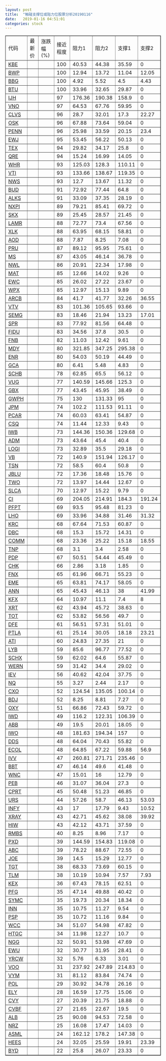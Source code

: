 ```yaml
---
layout: post
title:  "触碰支撑位或阻力位股票分析20190116"
date:   2019-01-16 04:51:01
categories: stock
---
```

<script type="text/javascript">
var stockList = []
stockList.push('gb_kbe');
stockList.push('gb_bwp');
stockList.push('gb_bbg');
stockList.push('gb_btu');
stockList.push('gb_ijh');
stockList.push('gb_vno');
stockList.push('gb_clvs');
stockList.push('gb_osk');
stockList.push('gb_penn');
stockList.push('gb_ewj');
stockList.push('gb_tex');
stockList.push('gb_qre');
stockList.push('gb_whr');
stockList.push('gb_vti');
stockList.push('gb_nws');
stockList.push('gb_bud');
stockList.push('gb_alks');
stockList.push('gb_nxpi');
stockList.push('gb_skx');
stockList.push('gb_lamr');
stockList.push('gb_xlk');
stockList.push('gb_aod');
stockList.push('gb_pru');
stockList.push('gb_ms');
stockList.push('gb_nwl');
stockList.push('gb_mat');
stockList.push('gb_ewc');
stockList.push('gb_wpx');
stockList.push('gb_arcb');
stockList.push('gb_vtv');
stockList.push('gb_semg');
stockList.push('gb_spr');
stockList.push('gb_fidu');
stockList.push('gb_fnb');
stockList.push('gb_mdy');
stockList.push('gb_enr');
stockList.push('gb_gca');
stockList.push('gb_schb');
stockList.push('gb_vug');
stockList.push('gb_gbx');
stockList.push('gb_gwph');
stockList.push('gb_jpm');
stockList.push('gb_pcar');
stockList.push('gb_csq');
stockList.push('gb_iwb');
stockList.push('gb_adm');
stockList.push('gb_logi');
stockList.push('gb_vb');
stockList.push('gb_tsn');
stockList.push('gb_jblu');
stockList.push('gb_two');
stockList.push('gb_slca');
stockList.push('gb_ci');
stockList.push('gb_pfpt');
stockList.push('gb_lho');
stockList.push('gb_krc');
stockList.push('gb_dbc');
stockList.push('gb_comm');
stockList.push('gb_tnp');
stockList.push('gb_pdp');
stockList.push('gb_chk');
stockList.push('gb_fnx');
stockList.push('gb_eme');
stockList.push('gb_ann');
stockList.push('gb_kfx');
stockList.push('gb_xrt');
stockList.push('gb_tot');
stockList.push('gb_dfe');
stockList.push('gb_ptla');
stockList.push('gb_ati');
stockList.push('gb_lyb');
stockList.push('gb_schx');
stockList.push('gb_wern');
stockList.push('gb_iev');
stockList.push('gb_nq');
stockList.push('gb_cxo');
stockList.push('gb_bdj');
stockList.push('gb_oxy');
stockList.push('gb_iwd');
stockList.push('gb_abb');
stockList.push('gb_iwo');
stockList.push('gb_dds');
stockList.push('gb_ecol');
stockList.push('gb_ivv');
stockList.push('gb_bbt');
stockList.push('gb_wnc');
stockList.push('gb_peb');
stockList.push('gb_cprt');
stockList.push('gb_urs');
stockList.push('gb_infy');
stockList.push('gb_xray');
stockList.push('gb_hiw');
stockList.push('gb_rmbs');
stockList.push('gb_pxd');
stockList.push('gb_abc');
stockList.push('gb_joe');
stockList.push('gb_tgt');
stockList.push('gb_tlm');
stockList.push('gb_kex');
stockList.push('gb_pfg');
stockList.push('gb_symc');
stockList.push('gb_inn');
stockList.push('gb_psp');
stockList.push('gb_wcc');
stockList.push('gb_htgc');
stockList.push('gb_ngg');
stockList.push('gb_ewu');
stockList.push('gb_yrcw');
stockList.push('gb_voo');
stockList.push('gb_vym');
stockList.push('gb_pol');
stockList.push('gb_ely');
stockList.push('gb_cvy');
stockList.push('gb_cvbf');
stockList.push('gb_alb');
stockList.push('gb_nrz');
stockList.push('gb_asml');
stockList.push('gb_hees');
stockList.push('gb_byd');
</script>
<table border="1">
 <tr>
 <td>代码</td>
 <td>最新价</td>
 <td>涨跌幅(%)</td>
 <td>接近程度</td>
 <td>阻力1</td>
 <td>阻力2</td>
 <td>支撑1</td>
 <td>支撑2</td>
</tr>
  <tr id="kbe" class="red">
  <td><a href="http://stock.finance.sina.com.cn/usstock/quotes/KBE.html" target="_blank">KBE</a></td><td></td><td></td><td>100</td><td>40.53</td><td>44.38</td><td>35.59</td><td>0</td></tr>
  <tr id="bwp" class="green">
  <td><a href="http://stock.finance.sina.com.cn/usstock/quotes/BWP.html" target="_blank">BWP</a></td><td></td><td></td><td>100</td><td>12.94</td><td>13.72</td><td>11.04</td><td>12.05</td></tr>
  <tr id="bbg" class="red">
  <td><a href="http://stock.finance.sina.com.cn/usstock/quotes/BBG.html" target="_blank">BBG</a></td><td></td><td></td><td>100</td><td>4.92</td><td>5.52</td><td>4.5</td><td>4.43</td></tr>
  <tr id="btu" class="red">
  <td><a href="http://stock.finance.sina.com.cn/usstock/quotes/BTU.html" target="_blank">BTU</a></td><td></td><td></td><td>100</td><td>33.96</td><td>32.65</td><td>29.87</td><td>0</td></tr>
  <tr id="ijh" class="red">
  <td><a href="http://stock.finance.sina.com.cn/usstock/quotes/IJH.html" target="_blank">IJH</a></td><td></td><td></td><td>97</td><td>176.36</td><td>190.38</td><td>158.9</td><td>0</td></tr>
  <tr id="vno" class="red">
  <td><a href="http://stock.finance.sina.com.cn/usstock/quotes/VNO.html" target="_blank">VNO</a></td><td></td><td></td><td>97</td><td>64.53</td><td>67.76</td><td>59.95</td><td>0</td></tr>
  <tr id="clvs" class="green">
  <td><a href="http://stock.finance.sina.com.cn/usstock/quotes/CLVS.html" target="_blank">CLVS</a></td><td></td><td></td><td>96</td><td>28.7</td><td>32.01</td><td>17.3</td><td>22.27</td></tr>
  <tr id="osk" class="red">
  <td><a href="http://stock.finance.sina.com.cn/usstock/quotes/OSK.html" target="_blank">OSK</a></td><td></td><td></td><td>96</td><td>67.88</td><td>73.64</td><td>59.04</td><td>0</td></tr>
  <tr id="penn" class="green">
  <td><a href="http://stock.finance.sina.com.cn/usstock/quotes/PENN.html" target="_blank">PENN</a></td><td></td><td></td><td>96</td><td>25.98</td><td>33.59</td><td>20.15</td><td>23.4</td></tr>
  <tr id="ewj" class="red">
  <td><a href="http://stock.finance.sina.com.cn/usstock/quotes/EWJ.html" target="_blank">EWJ</a></td><td></td><td></td><td>95</td><td>53.45</td><td>56.22</td><td>50.13</td><td>0</td></tr>
  <tr id="tex" class="red">
  <td><a href="http://stock.finance.sina.com.cn/usstock/quotes/TEX.html" target="_blank">TEX</a></td><td></td><td></td><td>94</td><td>29.82</td><td>34.17</td><td>25.8</td><td>0</td></tr>
  <tr id="qre" class="red">
  <td><a href="http://stock.finance.sina.com.cn/usstock/quotes/QRE.html" target="_blank">QRE</a></td><td></td><td></td><td>94</td><td>15.24</td><td>16.99</td><td>14.05</td><td>0</td></tr>
  <tr id="whr" class="red">
  <td><a href="http://stock.finance.sina.com.cn/usstock/quotes/WHR.html" target="_blank">WHR</a></td><td></td><td></td><td>93</td><td>125.03</td><td>128.3</td><td>110.11</td><td>0</td></tr>
  <tr id="vti" class="red">
  <td><a href="http://stock.finance.sina.com.cn/usstock/quotes/VTI.html" target="_blank">VTI</a></td><td></td><td></td><td>93</td><td>133.66</td><td>138.67</td><td>119.35</td><td>0</td></tr>
  <tr id="nws" class="red">
  <td><a href="http://stock.finance.sina.com.cn/usstock/quotes/NWS.html" target="_blank">NWS</a></td><td></td><td></td><td>93</td><td>12.7</td><td>13.67</td><td>11.32</td><td>0</td></tr>
  <tr id="bud" class="red">
  <td><a href="http://stock.finance.sina.com.cn/usstock/quotes/BUD.html" target="_blank">BUD</a></td><td></td><td></td><td>91</td><td>72.92</td><td>77.44</td><td>64.8</td><td>0</td></tr>
  <tr id="alks" class="red">
  <td><a href="http://stock.finance.sina.com.cn/usstock/quotes/ALKS.html" target="_blank">ALKS</a></td><td></td><td></td><td>91</td><td>33.09</td><td>37.35</td><td>28.19</td><td>0</td></tr>
  <tr id="nxpi" class="red">
  <td><a href="http://stock.finance.sina.com.cn/usstock/quotes/NXPI.html" target="_blank">NXPI</a></td><td></td><td></td><td>89</td><td>79.21</td><td>85.41</td><td>69.72</td><td>0</td></tr>
  <tr id="skx" class="red">
  <td><a href="http://stock.finance.sina.com.cn/usstock/quotes/SKX.html" target="_blank">SKX</a></td><td></td><td></td><td>89</td><td>25.45</td><td>28.57</td><td>21.45</td><td>0</td></tr>
  <tr id="lamr" class="red">
  <td><a href="http://stock.finance.sina.com.cn/usstock/quotes/LAMR.html" target="_blank">LAMR</a></td><td></td><td></td><td>88</td><td>72.77</td><td>73.4</td><td>67.56</td><td>0</td></tr>
  <tr id="xlk" class="red">
  <td><a href="http://stock.finance.sina.com.cn/usstock/quotes/XLK.html" target="_blank">XLK</a></td><td></td><td></td><td>88</td><td>63.95</td><td>68.15</td><td>58.81</td><td>0</td></tr>
  <tr id="aod" class="red">
  <td><a href="http://stock.finance.sina.com.cn/usstock/quotes/AOD.html" target="_blank">AOD</a></td><td></td><td></td><td>88</td><td>7.87</td><td>8.25</td><td>7.08</td><td>0</td></tr>
  <tr id="pru" class="red">
  <td><a href="http://stock.finance.sina.com.cn/usstock/quotes/PRU.html" target="_blank">PRU</a></td><td></td><td></td><td>87</td><td>89.12</td><td>95.95</td><td>75.61</td><td>0</td></tr>
  <tr id="ms" class="red">
  <td><a href="http://stock.finance.sina.com.cn/usstock/quotes/MS.html" target="_blank">MS</a></td><td></td><td></td><td>87</td><td>43.05</td><td>46.14</td><td>36.78</td><td>0</td></tr>
  <tr id="nwl" class="red">
  <td><a href="http://stock.finance.sina.com.cn/usstock/quotes/NWL.html" target="_blank">NWL</a></td><td></td><td></td><td>86</td><td>20.91</td><td>22.34</td><td>17.98</td><td>0</td></tr>
  <tr id="mat" class="red">
  <td><a href="http://stock.finance.sina.com.cn/usstock/quotes/MAT.html" target="_blank">MAT</a></td><td></td><td></td><td>85</td><td>12.66</td><td>14.02</td><td>9.26</td><td>0</td></tr>
  <tr id="ewc" class="red">
  <td><a href="http://stock.finance.sina.com.cn/usstock/quotes/EWC.html" target="_blank">EWC</a></td><td></td><td></td><td>85</td><td>26.02</td><td>27.22</td><td>23.67</td><td>0</td></tr>
  <tr id="wpx" class="red">
  <td><a href="http://stock.finance.sina.com.cn/usstock/quotes/WPX.html" target="_blank">WPX</a></td><td></td><td></td><td>85</td><td>12.97</td><td>15.13</td><td>9.89</td><td>0</td></tr>
  <tr id="arcb" class="green">
  <td><a href="http://stock.finance.sina.com.cn/usstock/quotes/ARCB.html" target="_blank">ARCB</a></td><td></td><td></td><td>84</td><td>41.7</td><td>41.77</td><td>32.26</td><td>36.55</td></tr>
  <tr id="vtv" class="green">
  <td><a href="http://stock.finance.sina.com.cn/usstock/quotes/VTV.html" target="_blank">VTV</a></td><td></td><td></td><td>83</td><td>101.36</td><td>105.65</td><td>93.66</td><td>0</td></tr>
  <tr id="semg" class="green">
  <td><a href="http://stock.finance.sina.com.cn/usstock/quotes/SEMG.html" target="_blank">SEMG</a></td><td></td><td></td><td>83</td><td>18.46</td><td>21.94</td><td>13.23</td><td>17.01</td></tr>
  <tr id="spr" class="green">
  <td><a href="http://stock.finance.sina.com.cn/usstock/quotes/SPR.html" target="_blank">SPR</a></td><td></td><td></td><td>83</td><td>77.92</td><td>81.56</td><td>64.48</td><td>0</td></tr>
  <tr id="fidu" class="red">
  <td><a href="http://stock.finance.sina.com.cn/usstock/quotes/FIDU.html" target="_blank">FIDU</a></td><td></td><td></td><td>83</td><td>34.56</td><td>37.8</td><td>30.5</td><td>0</td></tr>
  <tr id="fnb" class="red">
  <td><a href="http://stock.finance.sina.com.cn/usstock/quotes/FNB.html" target="_blank">FNB</a></td><td></td><td></td><td>82</td><td>11.03</td><td>12.42</td><td>9.61</td><td>0</td></tr>
  <tr id="mdy" class="red">
  <td><a href="http://stock.finance.sina.com.cn/usstock/quotes/MDY.html" target="_blank">MDY</a></td><td></td><td></td><td>80</td><td>321.85</td><td>347.25</td><td>295.38</td><td>0</td></tr>
  <tr id="enr" class="green">
  <td><a href="http://stock.finance.sina.com.cn/usstock/quotes/ENR.html" target="_blank">ENR</a></td><td></td><td></td><td>80</td><td>54.03</td><td>50.19</td><td>44.49</td><td>0</td></tr>
  <tr id="gca" class="green">
  <td><a href="http://stock.finance.sina.com.cn/usstock/quotes/GCA.html" target="_blank">GCA</a></td><td></td><td></td><td>80</td><td>6.41</td><td>5.48</td><td>4.83</td><td>0</td></tr>
  <tr id="schb" class="red">
  <td><a href="http://stock.finance.sina.com.cn/usstock/quotes/SCHB.html" target="_blank">SCHB</a></td><td></td><td></td><td>78</td><td>62.85</td><td>65.5</td><td>56.12</td><td>0</td></tr>
  <tr id="vug" class="green">
  <td><a href="http://stock.finance.sina.com.cn/usstock/quotes/VUG.html" target="_blank">VUG</a></td><td></td><td></td><td>77</td><td>140.59</td><td>145.66</td><td>125.3</td><td>0</td></tr>
  <tr id="gbx" class="green">
  <td><a href="http://stock.finance.sina.com.cn/usstock/quotes/GBX.html" target="_blank">GBX</a></td><td></td><td></td><td>77</td><td>43.45</td><td>45.95</td><td>38.49</td><td>0</td></tr>
  <tr id="gwph" class="red">
  <td><a href="http://stock.finance.sina.com.cn/usstock/quotes/GWPH.html" target="_blank">GWPH</a></td><td></td><td></td><td>75</td><td>130</td><td>131.33</td><td>95</td><td>0</td></tr>
  <tr id="jpm" class="red">
  <td><a href="http://stock.finance.sina.com.cn/usstock/quotes/JPM.html" target="_blank">JPM</a></td><td></td><td></td><td>74</td><td>102.2</td><td>111.53</td><td>91.11</td><td>0</td></tr>
  <tr id="pcar" class="red">
  <td><a href="http://stock.finance.sina.com.cn/usstock/quotes/PCAR.html" target="_blank">PCAR</a></td><td></td><td></td><td>74</td><td>60.03</td><td>63.41</td><td>54.87</td><td>0</td></tr>
  <tr id="csq" class="red">
  <td><a href="http://stock.finance.sina.com.cn/usstock/quotes/CSQ.html" target="_blank">CSQ</a></td><td></td><td></td><td>74</td><td>11.44</td><td>12.33</td><td>9.43</td><td>0</td></tr>
  <tr id="iwb" class="green">
  <td><a href="http://stock.finance.sina.com.cn/usstock/quotes/IWB.html" target="_blank">IWB</a></td><td></td><td></td><td>73</td><td>144.36</td><td>150.36</td><td>129.68</td><td>0</td></tr>
  <tr id="adm" class="red">
  <td><a href="http://stock.finance.sina.com.cn/usstock/quotes/ADM.html" target="_blank">ADM</a></td><td></td><td></td><td>73</td><td>43.64</td><td>45.4</td><td>40.4</td><td>0</td></tr>
  <tr id="logi" class="red">
  <td><a href="http://stock.finance.sina.com.cn/usstock/quotes/LOGI.html" target="_blank">LOGI</a></td><td></td><td></td><td>73</td><td>32.89</td><td>35.5</td><td>29.18</td><td>0</td></tr>
  <tr id="vb" class="green">
  <td><a href="http://stock.finance.sina.com.cn/usstock/quotes/VB.html" target="_blank">VB</a></td><td></td><td></td><td>72</td><td>140.9</td><td>151.94</td><td>126.17</td><td>0</td></tr>
  <tr id="tsn" class="green">
  <td><a href="http://stock.finance.sina.com.cn/usstock/quotes/TSN.html" target="_blank">TSN</a></td><td></td><td></td><td>72</td><td>58.5</td><td>60.4</td><td>50.8</td><td>0</td></tr>
  <tr id="jblu" class="red">
  <td><a href="http://stock.finance.sina.com.cn/usstock/quotes/JBLU.html" target="_blank">JBLU</a></td><td></td><td></td><td>72</td><td>17.36</td><td>18.48</td><td>15.76</td><td>0</td></tr>
  <tr id="two" class="green">
  <td><a href="http://stock.finance.sina.com.cn/usstock/quotes/TWO.html" target="_blank">TWO</a></td><td></td><td></td><td>72</td><td>13.97</td><td>14.44</td><td>12.67</td><td>0</td></tr>
  <tr id="slca" class="green">
  <td><a href="http://stock.finance.sina.com.cn/usstock/quotes/SLCA.html" target="_blank">SLCA</a></td><td></td><td></td><td>70</td><td>12.97</td><td>15.22</td><td>9.79</td><td>0</td></tr>
  <tr id="ci" class="green">
  <td><a href="http://stock.finance.sina.com.cn/usstock/quotes/CI.html" target="_blank">CI</a></td><td></td><td></td><td>69</td><td>204.05</td><td>214.91</td><td>184.3</td><td>191.24</td></tr>
  <tr id="pfpt" class="red">
  <td><a href="http://stock.finance.sina.com.cn/usstock/quotes/PFPT.html" target="_blank">PFPT</a></td><td></td><td></td><td>69</td><td>93.5</td><td>95.48</td><td>81.23</td><td>0</td></tr>
  <tr id="lho" class="green">
  <td><a href="http://stock.finance.sina.com.cn/usstock/quotes/LHO.html" target="_blank">LHO</a></td><td></td><td></td><td>69</td><td>33.96</td><td>34.88</td><td>31.46</td><td>31.32</td></tr>
  <tr id="krc" class="green">
  <td><a href="http://stock.finance.sina.com.cn/usstock/quotes/KRC.html" target="_blank">KRC</a></td><td></td><td></td><td>68</td><td>67.64</td><td>71.53</td><td>60.87</td><td>0</td></tr>
  <tr id="dbc" class="green">
  <td><a href="http://stock.finance.sina.com.cn/usstock/quotes/DBC.html" target="_blank">DBC</a></td><td></td><td></td><td>68</td><td>15.3</td><td>15.72</td><td>14.31</td><td>0</td></tr>
  <tr id="comm" class="green">
  <td><a href="http://stock.finance.sina.com.cn/usstock/quotes/COMM.html" target="_blank">COMM</a></td><td></td><td></td><td>68</td><td>23.36</td><td>25.22</td><td>15.18</td><td>18.55</td></tr>
  <tr id="tnp" class="red">
  <td><a href="http://stock.finance.sina.com.cn/usstock/quotes/TNP.html" target="_blank">TNP</a></td><td></td><td></td><td>68</td><td>3.1</td><td>3.4</td><td>2.58</td><td>0</td></tr>
  <tr id="pdp" class="red">
  <td><a href="http://stock.finance.sina.com.cn/usstock/quotes/PDP.html" target="_blank">PDP</a></td><td></td><td></td><td>67</td><td>50.51</td><td>54.44</td><td>45.49</td><td>0</td></tr>
  <tr id="chk" class="red">
  <td><a href="http://stock.finance.sina.com.cn/usstock/quotes/CHK.html" target="_blank">CHK</a></td><td></td><td></td><td>66</td><td>2.86</td><td>3.18</td><td>1.85</td><td>0</td></tr>
  <tr id="fnx" class="green">
  <td><a href="http://stock.finance.sina.com.cn/usstock/quotes/FNX.html" target="_blank">FNX</a></td><td></td><td></td><td>65</td><td>61.96</td><td>66.71</td><td>55.23</td><td>0</td></tr>
  <tr id="eme" class="red">
  <td><a href="http://stock.finance.sina.com.cn/usstock/quotes/EME.html" target="_blank">EME</a></td><td></td><td></td><td>65</td><td>63.81</td><td>74.17</td><td>58.05</td><td>0</td></tr>
  <tr id="ann" class="red">
  <td><a href="http://stock.finance.sina.com.cn/usstock/quotes/ANN.html" target="_blank">ANN</a></td><td></td><td></td><td>65</td><td>45.43</td><td>46.13</td><td>38</td><td>41.99</td></tr>
  <tr id="kfx" class="green">
  <td><a href="http://stock.finance.sina.com.cn/usstock/quotes/KFX.html" target="_blank">KFX</a></td><td></td><td></td><td>64</td><td>10.97</td><td>11.1</td><td>7.4</td><td>8</td></tr>
  <tr id="xrt" class="red">
  <td><a href="http://stock.finance.sina.com.cn/usstock/quotes/XRT.html" target="_blank">XRT</a></td><td></td><td></td><td>62</td><td>43.94</td><td>45.72</td><td>38.63</td><td>0</td></tr>
  <tr id="tot" class="red">
  <td><a href="http://stock.finance.sina.com.cn/usstock/quotes/TOT.html" target="_blank">TOT</a></td><td></td><td></td><td>62</td><td>53.82</td><td>56.56</td><td>49.7</td><td>0</td></tr>
  <tr id="dfe" class="red">
  <td><a href="http://stock.finance.sina.com.cn/usstock/quotes/DFE.html" target="_blank">DFE</a></td><td></td><td></td><td>61</td><td>56.51</td><td>57.31</td><td>51.01</td><td>0</td></tr>
  <tr id="ptla" class="red">
  <td><a href="http://stock.finance.sina.com.cn/usstock/quotes/PTLA.html" target="_blank">PTLA</a></td><td></td><td></td><td>61</td><td>25.14</td><td>30.05</td><td>18.18</td><td>23.21</td></tr>
  <tr id="ati" class="red">
  <td><a href="http://stock.finance.sina.com.cn/usstock/quotes/ATI.html" target="_blank">ATI</a></td><td></td><td></td><td>60</td><td>24.83</td><td>27.35</td><td>21</td><td>0</td></tr>
  <tr id="lyb" class="red">
  <td><a href="http://stock.finance.sina.com.cn/usstock/quotes/LYB.html" target="_blank">LYB</a></td><td></td><td></td><td>59</td><td>85.6</td><td>96.77</td><td>77.52</td><td>0</td></tr>
  <tr id="schx" class="green">
  <td><a href="http://stock.finance.sina.com.cn/usstock/quotes/SCHX.html" target="_blank">SCHX</a></td><td></td><td></td><td>59</td><td>62.02</td><td>64.6</td><td>55.87</td><td>0</td></tr>
  <tr id="wern" class="red">
  <td><a href="http://stock.finance.sina.com.cn/usstock/quotes/WERN.html" target="_blank">WERN</a></td><td></td><td></td><td>59</td><td>31.42</td><td>34.4</td><td>29.02</td><td>0</td></tr>
  <tr id="iev" class="red">
  <td><a href="http://stock.finance.sina.com.cn/usstock/quotes/IEV.html" target="_blank">IEV</a></td><td></td><td></td><td>56</td><td>40.62</td><td>42.04</td><td>37.75</td><td>0</td></tr>
  <tr id="nq" class="green">
  <td><a href="http://stock.finance.sina.com.cn/usstock/quotes/NQ.html" target="_blank">NQ</a></td><td></td><td></td><td>55</td><td>3.27</td><td>2.44</td><td>2.17</td><td>0</td></tr>
  <tr id="cxo" class="red">
  <td><a href="http://stock.finance.sina.com.cn/usstock/quotes/CXO.html" target="_blank">CXO</a></td><td></td><td></td><td>52</td><td>124.54</td><td>135.05</td><td>100.14</td><td>0</td></tr>
  <tr id="bdj" class="red">
  <td><a href="http://stock.finance.sina.com.cn/usstock/quotes/BDJ.html" target="_blank">BDJ</a></td><td></td><td></td><td>52</td><td>8.25</td><td>8.81</td><td>7.27</td><td>0</td></tr>
  <tr id="oxy" class="red">
  <td><a href="http://stock.finance.sina.com.cn/usstock/quotes/OXY.html" target="_blank">OXY</a></td><td></td><td></td><td>51</td><td>66.86</td><td>72.43</td><td>59.72</td><td>0</td></tr>
  <tr id="iwd" class="red">
  <td><a href="http://stock.finance.sina.com.cn/usstock/quotes/IWD.html" target="_blank">IWD</a></td><td></td><td></td><td>49</td><td>116.2</td><td>122.31</td><td>106.39</td><td>0</td></tr>
  <tr id="abb" class="red">
  <td><a href="http://stock.finance.sina.com.cn/usstock/quotes/ABB.html" target="_blank">ABB</a></td><td></td><td></td><td>49</td><td>19.5</td><td>20.01</td><td>18.05</td><td>0</td></tr>
  <tr id="iwo" class="red">
  <td><a href="http://stock.finance.sina.com.cn/usstock/quotes/IWO.html" target="_blank">IWO</a></td><td></td><td></td><td>48</td><td>181.63</td><td>194.34</td><td>157</td><td>0</td></tr>
  <tr id="dds" class="red">
  <td><a href="http://stock.finance.sina.com.cn/usstock/quotes/DDS.html" target="_blank">DDS</a></td><td></td><td></td><td>48</td><td>64.04</td><td>70.43</td><td>55.82</td><td>0</td></tr>
  <tr id="ecol" class="red">
  <td><a href="http://stock.finance.sina.com.cn/usstock/quotes/ECOL.html" target="_blank">ECOL</a></td><td></td><td></td><td>48</td><td>64.85</td><td>67.22</td><td>59.88</td><td>56.9</td></tr>
  <tr id="ivv" class="green">
  <td><a href="http://stock.finance.sina.com.cn/usstock/quotes/IVV.html" target="_blank">IVV</a></td><td></td><td></td><td>47</td><td>260.81</td><td>271.71</td><td>235.46</td><td>0</td></tr>
  <tr id="bbt" class="green">
  <td><a href="http://stock.finance.sina.com.cn/usstock/quotes/BBT.html" target="_blank">BBT</a></td><td></td><td></td><td>47</td><td>46.14</td><td>49.6</td><td>41.48</td><td>0</td></tr>
  <tr id="wnc" class="red">
  <td><a href="http://stock.finance.sina.com.cn/usstock/quotes/WNC.html" target="_blank">WNC</a></td><td></td><td></td><td>47</td><td>15.01</td><td>16</td><td>12.79</td><td>0</td></tr>
  <tr id="peb" class="green">
  <td><a href="http://stock.finance.sina.com.cn/usstock/quotes/PEB.html" target="_blank">PEB</a></td><td></td><td></td><td>46</td><td>31.07</td><td>36.04</td><td>27.3</td><td>0</td></tr>
  <tr id="cprt" class="red">
  <td><a href="http://stock.finance.sina.com.cn/usstock/quotes/CPRT.html" target="_blank">CPRT</a></td><td></td><td></td><td>45</td><td>50.48</td><td>51.23</td><td>46.85</td><td>0</td></tr>
  <tr id="urs" class="green">
  <td><a href="http://stock.finance.sina.com.cn/usstock/quotes/URS.html" target="_blank">URS</a></td><td></td><td></td><td>44</td><td>57.26</td><td>58.7</td><td>46.13</td><td>53.03</td></tr>
  <tr id="infy" class="green">
  <td><a href="http://stock.finance.sina.com.cn/usstock/quotes/INFY.html" target="_blank">INFY</a></td><td></td><td></td><td>43</td><td>17</td><td>17.79</td><td>9.43</td><td>10.52</td></tr>
  <tr id="xray" class="green">
  <td><a href="http://stock.finance.sina.com.cn/usstock/quotes/XRAY.html" target="_blank">XRAY</a></td><td></td><td></td><td>43</td><td>42.71</td><td>45.62</td><td>38.08</td><td>39.92</td></tr>
  <tr id="hiw" class="red">
  <td><a href="http://stock.finance.sina.com.cn/usstock/quotes/HIW.html" target="_blank">HIW</a></td><td></td><td></td><td>43</td><td>42.12</td><td>43.71</td><td>37.59</td><td>0</td></tr>
  <tr id="rmbs" class="red">
  <td><a href="http://stock.finance.sina.com.cn/usstock/quotes/RMBS.html" target="_blank">RMBS</a></td><td></td><td></td><td>40</td><td>8.25</td><td>8.96</td><td>7.17</td><td>0</td></tr>
  <tr id="pxd" class="red">
  <td><a href="http://stock.finance.sina.com.cn/usstock/quotes/PXD.html" target="_blank">PXD</a></td><td></td><td></td><td>39</td><td>144.59</td><td>154.83</td><td>119.08</td><td>0</td></tr>
  <tr id="abc" class="red">
  <td><a href="http://stock.finance.sina.com.cn/usstock/quotes/ABC.html" target="_blank">ABC</a></td><td></td><td></td><td>39</td><td>78.22</td><td>88.67</td><td>72.55</td><td>0</td></tr>
  <tr id="joe" class="green">
  <td><a href="http://stock.finance.sina.com.cn/usstock/quotes/JOE.html" target="_blank">JOE</a></td><td></td><td></td><td>39</td><td>14.5</td><td>15.29</td><td>12.77</td><td>0</td></tr>
  <tr id="tgt" class="red">
  <td><a href="http://stock.finance.sina.com.cn/usstock/quotes/TGT.html" target="_blank">TGT</a></td><td></td><td></td><td>38</td><td>68.33</td><td>73.69</td><td>60.15</td><td>0</td></tr>
  <tr id="tlm" class="green">
  <td><a href="http://stock.finance.sina.com.cn/usstock/quotes/TLM.html" target="_blank">TLM</a></td><td></td><td></td><td>38</td><td>10.19</td><td>10.94</td><td>7.57</td><td>7.93</td></tr>
  <tr id="kex" class="red">
  <td><a href="http://stock.finance.sina.com.cn/usstock/quotes/KEX.html" target="_blank">KEX</a></td><td></td><td></td><td>36</td><td>67.43</td><td>78.15</td><td>62.51</td><td>0</td></tr>
  <tr id="pfg" class="green">
  <td><a href="http://stock.finance.sina.com.cn/usstock/quotes/PFG.html" target="_blank">PFG</a></td><td></td><td></td><td>35</td><td>47.14</td><td>49.88</td><td>40.42</td><td>0</td></tr>
  <tr id="symc" class="red">
  <td><a href="http://stock.finance.sina.com.cn/usstock/quotes/SYMC.html" target="_blank">SYMC</a></td><td></td><td></td><td>35</td><td>19.73</td><td>20.34</td><td>18.34</td><td>0</td></tr>
  <tr id="inn" class="red">
  <td><a href="http://stock.finance.sina.com.cn/usstock/quotes/INN.html" target="_blank">INN</a></td><td></td><td></td><td>35</td><td>10.75</td><td>11.27</td><td>9.54</td><td>0</td></tr>
  <tr id="psp" class="red">
  <td><a href="http://stock.finance.sina.com.cn/usstock/quotes/PSP.html" target="_blank">PSP</a></td><td></td><td></td><td>35</td><td>10.72</td><td>11.16</td><td>9.84</td><td>0</td></tr>
  <tr id="wcc" class="red">
  <td><a href="http://stock.finance.sina.com.cn/usstock/quotes/WCC.html" target="_blank">WCC</a></td><td></td><td></td><td>34</td><td>51.07</td><td>54.98</td><td>47.82</td><td>0</td></tr>
  <tr id="htgc" class="green">
  <td><a href="http://stock.finance.sina.com.cn/usstock/quotes/HTGC.html" target="_blank">HTGC</a></td><td></td><td></td><td>34</td><td>11.98</td><td>12.27</td><td>10.7</td><td>0</td></tr>
  <tr id="ngg" class="green">
  <td><a href="http://stock.finance.sina.com.cn/usstock/quotes/NGG.html" target="_blank">NGG</a></td><td></td><td></td><td>32</td><td>50.91</td><td>53.98</td><td>47.69</td><td>0</td></tr>
  <tr id="ewu" class="red">
  <td><a href="http://stock.finance.sina.com.cn/usstock/quotes/EWU.html" target="_blank">EWU</a></td><td></td><td></td><td>32</td><td>30.77</td><td>31.95</td><td>28.41</td><td>0</td></tr>
  <tr id="yrcw" class="red">
  <td><a href="http://stock.finance.sina.com.cn/usstock/quotes/YRCW.html" target="_blank">YRCW</a></td><td></td><td></td><td>32</td><td>5.76</td><td>6.33</td><td>3.01</td><td>0</td></tr>
  <tr id="voo" class="green">
  <td><a href="http://stock.finance.sina.com.cn/usstock/quotes/VOO.html" target="_blank">VOO</a></td><td></td><td></td><td>31</td><td>237.92</td><td>247.89</td><td>214.83</td><td>0</td></tr>
  <tr id="vym" class="red">
  <td><a href="http://stock.finance.sina.com.cn/usstock/quotes/VYM.html" target="_blank">VYM</a></td><td></td><td></td><td>31</td><td>81.12</td><td>83.84</td><td>74.74</td><td>0</td></tr>
  <tr id="pol" class="red">
  <td><a href="http://stock.finance.sina.com.cn/usstock/quotes/POL.html" target="_blank">POL</a></td><td></td><td></td><td>29</td><td>30.92</td><td>34.78</td><td>26.16</td><td>0</td></tr>
  <tr id="ely" class="red">
  <td><a href="http://stock.finance.sina.com.cn/usstock/quotes/ELY.html" target="_blank">ELY</a></td><td></td><td></td><td>28</td><td>16.59</td><td>17.75</td><td>15.06</td><td>0</td></tr>
  <tr id="cvy" class="green">
  <td><a href="http://stock.finance.sina.com.cn/usstock/quotes/CVY.html" target="_blank">CVY</a></td><td></td><td></td><td>27</td><td>20.39</td><td>21.75</td><td>18.88</td><td>0</td></tr>
  <tr id="cvbf" class="green">
  <td><a href="http://stock.finance.sina.com.cn/usstock/quotes/CVBF.html" target="_blank">CVBF</a></td><td></td><td></td><td>27</td><td>21.65</td><td>22.67</td><td>19.5</td><td>0</td></tr>
  <tr id="alb" class="green">
  <td><a href="http://stock.finance.sina.com.cn/usstock/quotes/ALB.html" target="_blank">ALB</a></td><td></td><td></td><td>25</td><td>90.08</td><td>94.53</td><td>72.58</td><td>0</td></tr>
  <tr id="nrz" class="red">
  <td><a href="http://stock.finance.sina.com.cn/usstock/quotes/NRZ.html" target="_blank">NRZ</a></td><td></td><td></td><td>25</td><td>16.08</td><td>17.47</td><td>14.03</td><td>0</td></tr>
  <tr id="asml" class="red">
  <td><a href="http://stock.finance.sina.com.cn/usstock/quotes/ASML.html" target="_blank">ASML</a></td><td></td><td></td><td>24</td><td>162.12</td><td>178.2</td><td>147.38</td><td>0</td></tr>
  <tr id="hees" class="green">
  <td><a href="http://stock.finance.sina.com.cn/usstock/quotes/HEES.html" target="_blank">HEES</a></td><td></td><td></td><td>24</td><td>32.05</td><td>25.59</td><td>19.91</td><td>23.39</td></tr>
  <tr id="byd" class="red">
  <td><a href="http://stock.finance.sina.com.cn/usstock/quotes/BYD.html" target="_blank">BYD</a></td><td></td><td></td><td>22</td><td>25.8</td><td>26.07</td><td>23.33</td><td>0</td></tr>
</table>
